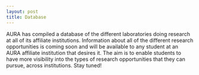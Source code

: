 ```yaml
---
layout: post
title: Database
---
```


AURA has compiled a database of the different laboratories doing research at all of its affiliate institutions. Information about all of the different research opportunities is coming soon and will be available to any student at an AURA affiliate institution that desires it. The aim is to enable students to have more visibility into the types of research opportunities that they can pursue, across institutions. Stay tuned!
